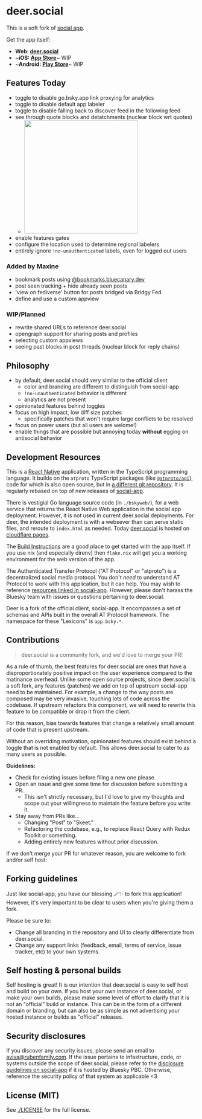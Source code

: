 # deer.social

This is a soft fork of [social app](https://github.com/bluesky-social/social-app).

Get the app itself:

- **Web: [deer.social](https://deer.social)**
- ~**iOS: [App Store]()**~ WIP
- ~**Android: [Play Store]()**~ WIP

## Features Today

- toggle to disable go.bsky.app link proxying for analytics
- toggle to disable default app labeler
- toggle to disable falling back to discover feed in the following feed
- see through quote blocks and detatchments (nuclear block wrt quotes)
  - <img src="https://github.com/user-attachments/assets/e5084afd-b17e-43a7-9622-f6d7f19f53ca" width="300px" />
- enable features gates
- configure the location used to determine regional labelers
- entirely ignore `!no-unauthenticated` labels, even for logged out users

### Added by Maxine

- bookmark posts using [@bookmarks.bluecanary.dev](https://bookmarks.bluecanary.dev)
- post seen tracking + hide already seen posts
- 'view on fediverse' button for posts bridged via Bridgy Fed
- define and use a custom appview

### WIP/Planned

- rewrite shared URLs to reference deer.social
- opengraph support for sharing posts and profiles
- selecting custom appviews
- seeing past blocks in post threads (nuclear block for reply chains)

## Philosophy

- by default, deer.social should very similar to the official client
  - color and branding are different to distinguish from social-app
  - `!no-unauthenticated` behavior is different
  - analytics are not present
- opinionated features behind toggles
- focus on high impact, low diff size patches
  - specifically patches that won't require large conflicts to be resolved
- focus on power users (but all users are welome!)
- enable things that are possible but annoying today **without** egging on antisocial behavior

## Development Resources

This is a [React Native](https://reactnative.dev/) application, written in the TypeScript programming language. It builds on the `atproto` TypeScript packages (like [`@atproto/api`](https://www.npmjs.com/package/@atproto/api)), code for which is also open source, but in [a different git repository](https://github.com/bluesky-social/atproto). It is regularly rebased
on top of new releases of [social-app](https://github.com/bluesky-social/social-app).

There is vestigial Go language source code (in `./bskyweb/`), for a web service that returns the React Native Web application in the social app deployment. However, it is not used in current
deer.social deployments.
For deer, the intended deployment is with a websever than can serve static files, and reroute to `index.html` as needed. Today [deer.social](https://deer.social) is hosted on [cloudflare pages](https://pages.cloudflare.com/).

The [Build Instructions](./docs/build.md) are a good place to get started with the app itself. If you use nix (and especially direnv) then `flake.nix` will get you a working environment for
the web version of the app.

The Authenticated Transfer Protocol ("AT Protocol" or "atproto") is a decentralized social media protocol. You don't *need* to understand AT Protocol to work with this application, but it can help.
You may wish to reference [resources linked in social-app](https://github.com/bluesky-social/social-app#development-resources). However, please don't harass the Bluesky team with issues or questions
pertaining to deer.social.

Deer is a fork of the official client, social-app. It encompasses a set of schemas and APIs built in the overall AT Protocol framework. The namespace for these "Lexicons" is `app.bsky.*`.

## Contributions

> deer.social is a community fork, and we'd love to merge your PR!

As a rule of thumb, the best features for deer.social are ones that have a disproportionately positive impact on the user experience compared to the matinance overhead.
Unlike some open source projects, since deer.social is a soft fork, any features (patches) we add on top of upstream social-app need to be maintained. For example,
a change to the way posts are composed may be very invasive, touching lots of code across the codebase. If upstream refactors this component, we will need to rewrite this
feature to be compatible or drop it from the client.

For this reason, bias towards features that change a relatively small amount of code that is present upstream.

Without an overriding motivation, opinionated features should exist behind a toggle that is not enabled by default. This allows deer.social to cater to as many users as possible.

**Guidelines:**

- Check for existing issues before filing a new one please.
- Open an issue and give some time for discussion before submitting a PR.
  - This isn't strictly necessary, but I'd love to give my thoughts and scope out your willingness to maintain the feature before you write it.
- Stay away from PRs like...
  - Changing "Post" to "Skeet."
  - Refactoring the codebase, e.g., to replace React Query with Redux Toolkit or something.
  - Adding entirely new features without prior discussion. 

If we don't merge your PR for whatever reason, you are welcome to fork and/or self host:

## Forking guidelines

Just like social-app, you have our blessing 🪄✨ to fork this application! However, it's very important to be clear to users when you're giving them a fork.

Please be sure to:

- Change all branding in the repository and UI to clearly differentiate from deer.social.
- Change any support links (feedback, email, terms of service, issue tracker, etc) to your own systems.

## Self hosting & personal builds

Self hosting is great! It is our intention that deer.social is easy to self host and build on your own. If you host your own instance of deer.social, or make your own builds, please
make some level of effort to clarify that it is not an "official" build or instance. This can be in the form of a different domain or branding, but can also be as simple as not
advertising your hosted instance or builds as "official" releases. 

## Security disclosures

If you discover any security issues, please send an email to aviva@rubenfamily.com.
If the issue pertains to infastructure, code, or systems outside the scope of deer.social, please refer to the
[disclosure guidelines on social-app](https://github.com/bluesky-social/social-app#security-disclosures) if it is hosted by Bluesky PBC. Otherwise, reference the
security policy of that system as applicable <3

## License (MIT)

See [./LICENSE](./LICENSE) for the full license.
